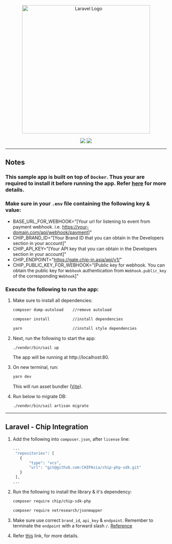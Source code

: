 <p align="center"><a href="https://laravel.com" target="_blank"><img src="https://raw.githubusercontent.com/laravel/art/master/logo-lockup/5%20SVG/2%20CMYK/1%20Full%20Color/laravel-logolockup-cmyk-red.svg" width="400" alt="Laravel Logo"></a></p>

<p align="center">
<img src="https://img.shields.io/badge/laravel-v9.19-blue"/>
<img src="https://img.shields.io/badge/license-MIT-green"/>
</p>

---

## Notes

### This sample app is built on top of `Docker`. Thus your are required to install it before running the app. Refer [here](https://laravel.com/docs/9.x/installation#getting-started-on-macos) for more details.

### Make sure in your `.env` file containing the following key & value:

- BASE_URL_FOR_WEBHOOK="[Your url for listening to event from payment webhook. i.e. https://your-domain.com/api/webhook/payment]"
- CHIP_BRAND_ID="[Your Brand ID that you can obtain in the Developers section in your account]"
- CHIP_API_KEY="[Your API key that you can obtain in the Developers section in your account]"
- CHIP_ENDPOINT="https://gate.chip-in.asia/api/v1/"
- CHIP_PUBLIC_KEY_FOR_WEBHOOK="[Public key for webhook. You can obtain the public key for `Webhook` authentication from `Webhook.public_key` of the corresponding `Webhook`]"

### Execute the following to run the app:

1. Make sure to install all dependencies:

   ```bash
   composer dump-autoload    //remove autoload

   composer install          //install dependencies

   yarn                      //install style dependencies
   ```

1. Next, run the following to start the app:

   ```bash
   ./vendor/bin/sail up
   ```

   The app will be running at http://localhost:80.

1. On new terminal, run:

   ```bash
   yarn dev
   ```

   This will run asset bundler ([Vite](https://laravel.com/docs/9.x/vite)).

1. Run below to migrate DB:
   ```bash
   ./vendor/bin/sail artisan migrate
   ```

---

## Laravel - Chip Integration

1. Add the following into `composer.json`, after `license` line:
   ```php
   ...
    "repositories": [
      {
          "type": "vcs",
          "url": "git@github.com:CHIPAsia/chip-php-sdk.git"
      }
    ],
   ...
   ```
1. Run the following to install the library & it's dependency:

   ```bash
   composer require chip/chip-sdk-php

   composer require netresearch/jsonmapper
   ```

1. Make sure use correct `brand_id`, `api_key` & `endpoint`. Remember to terminate the `endpoint` with a forward slash `/`. [Reference](https://stackoverflow.com/a/30874624)

1. Refer [this](https://gate.chip-in.asia/apis/libraries/PHP) link, for more details.
